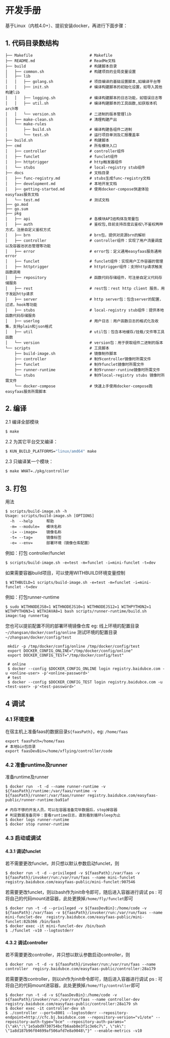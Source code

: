 # 开发手册
基于Linux（内核4.0+）、提前安装docker，再进行下面步骤：

## 1. 代码目录数结构
```shell
├── Makefile                         # Makefile
├── README.md                        # ReadMe文档
├── build                            # 构建脚本目录
│   ├── common.sh                    # 构建项目的全局变量设置
│   ├── lib
│   │   ├── golang.sh                # 项目编译的基础设置脚本,如编译平台等
│   │   ├── init.sh                  # 编译构建脚本的初始化设置，如导入其他构建lib
│   │   ├── logging.sh               # 编译构建脚本的日志功能，如错误日志等
│   │   ├── util.sh                  # 编译构建脚本的工具函数,如获取本机arch等
│   │   └── version.sh               # 二进制的版本管理lib 
│   ├── make-clean.sh                # 清理构建产出
│   └── make-rules                       
│       ├── build.sh                 # 编译构建各组件二进制
│       └── test.sh                  # 运行项目单测及汇报覆盖率
├── build.sh                         # 构建脚本
├── cmd                              # 所有模块入口
│   ├── controller                   # controller组件
│   ├── funclet                      # funclet组件
│   ├── httptrigger                  # http触发器组件
│   └── stubs                        # local-registry stub组件
├── docs                             # 文档目录
│   ├── func-registry.md             # stubs生成func-registry文档                        
│   ├── development.md               # 本地开发文档
│   ├── getting-started.md           # 使用docker-compose快速体验easyfaas服务文档
│   └── test.md                      # 测试文档
├── go.mod
├── go.sum
├── pkg
│   ├── api                          # 各模块API结构体及常量包
│   ├── auth                         # 鉴权包,目前支持百度云鉴权\不鉴权两种方式，注册自定义鉴权方式
│   ├── brn                          # brn包，提供对资源brn的解析
│   ├── controller                   # controller组件：实现了用户流量调度以及容器池状态管理等功能
│   ├── error                        # error包：定义通用easyfaas服务通用error
│   ├── funclet                      # funclet组件：实现用户工作容器的管理
│   ├── httptrigger                  # httptrigger组件：支持http请求触发函数调用
│   ├── repository                   # 函数代码存储组件，可注册自定义代码存储服务
│   ├── rest                         # rest包：rest http client 服务，用于发起http请求
│   ├── server                       # http server包：包含server的配置，过滤，hook等功能
│   ├── stubs                        # local-registry stub组件：提供本地函数代码存储服务
│   ├── userlog                      # 用户日志：用户函数日志的格式化及收集，支持plain和json格式
│   ├── util                         # util包：包含本地缓存/挂载/文件等工具函数
│   └── version                      # version包：用于获取组件二进制的版本
└── scripts                          # 工具脚本
    ├── build-image.sh               # 镜像制作脚本
    ├── controller                   # 制作controller镜像时所需文件                    
    ├── funclet                      # 制作funclet镜像时所需文件   
    ├── runner-runtime               # 制作runner-runtine镜像时所需文件
    └── stubs                        # 制作local-registry stubs 镜像时所需文件
    └── docker-compose               # 快速上手使用docker-compose跑easyfaas服务所需脚本
```

## 2. 编译
2.1 编译全部模块
```$shell
$ make
```
2.2 为其它平台交叉编译：
```bash
$ KUN_BUILD_PLATFORMS="linux/amd64" make
```

2.3 只编译某一个模块：
```bash
$ make WHAT=./pkg/controller
```

## 3. 打包

用法
```$shell
$ scripts/build-image.sh -h
Usage: scripts/build-image.sh [OPTIONS]
  -h  --help      帮助
  -m= --module=   模块名称
  -i= --image=    镜像名称
  -t= --tag=      镜像标签
  -e= --env=      部署环境（镜像仓库配置）
```

例如：打包 controller/funclet
```$shell
$ scripts/build-image.sh -e=test -m=funclet -i=mini-funclet -t=dev
```

如果需要容器build项目，可以使用WITHBUILD环境变量控制
```$shell
$ WITHBUILD=1 scripts/build-image.sh -e=test -m=funclet -i=mini-funclet -t=dev
```
例如：打包runner-runtime
```$shell
$ sudo WITHNODEJS8=1 WITHNODEJS10=1 WITHNODEJS12=1 WITHPYTHON2=1 WITHPYTHON3=1 WITHJAVA8=1 bash scripts/runner-runtime/build.sh image:tag runnertag
```

您也可以提前配置不同的部署环境镜像仓库
eg: 
线上环境的配置目录 `~/zhangsan/docker/config/online`
测试环境的配置目录 `~/zhangsan/docker/config/test`
```$shell
 mkdir -p /tmp/docker/config/online /tmp/docker/config/test
 export DOCKER_CONFIG_ONLINE="/tmp/docker/config/online"
 export DOCKER_CONFIG_TEST="/tmp/docker/config/test"
 
 # online
 $ docker --config $DOCKER_CONFIG_ONLINE login registry.baidubce.com -u <online-user> -p'<online-password>'
 # test
 $ docker --config $DOCKER_CONFIG_TEST login registry.baidubce.com -u <test-user> -p'<test-password>'
```


## 4 调试
### 4.1 环境变量
在宿主机上准备faas的数据目录`${faasPath}`，eg: `/home/faas`
```shell
export faasPath=/home/faas
# 本地bin包目录
export faasDevBin=/home/xflying/controller/code
```

### 4.2 准备runtime及runner
准备runtime及runner
```shell
$ docker run  -t -d --name runner-runtime -v ${faasPath}/runtime:/var/faas/runtime -v ${faasPath}/runner:/var/faas/runner registry.baidubce.com/easyfaas-public/runner-runtime:ba91af

# 内存不够的开发人员，可以在容器准备完毕数据后，stop掉容器
# 判定数据准备完毕：查看runtime日志，直到看到循环sleep为止
$ docker logs runner-runtime  
$ docker stop runner-runtime
```

### 4.3 启动或调试
#### 4.3.1 调试funclet
若不需要更改funclet，并只想以默认参数启动funclet，则
```shell
$ docker run -t -d --privileged -v ${faasPath}:/var/faas -v ${faasPath}/invoker/run:/var/run/faas --name mini-funclet registry.baidubce.com/easyfaas-public/mini-funclet:907546
```

若需要更改funclet，则以bash作为init命令即可，随后进入容器进行调试
ps : 可将自己的代码mount进容器，此处更换掉`/home/fly/funclet`即可
```shell
$ docker run -t -d --privileged -v ${faasDevBin}:/home/code -v ${faasPath}:/var/faas -v ${faasPath}/invoker/run:/var/run/faas --name mini-funclet-dev  registry.baidubce.com/easyfaas-public/mini-funclet:82b366 /bin/bash
$ docker exec -it mini-funclet-dev /bin/bash
$ ./funclet -v10 --logtostderr
```

#### 4.3.2 调试controller
若不需要更改controller，并只想以默认参数启动controller，则
```shell
$ docker run -t -d -v ${faasPath}/invoker/run:/var/run/faas --name controller  regisry.baidubce.com/easyfaas-public/controller:28a179
```

若需要更改controller，则以sh作为init命令即可，随后进入容器进行调试
ps : 可将自己的代码mount进容器，此处更换掉`/home/fly/controller`即可

```shell
$ docker run -t -d -v ${faasDevBin}:/home/code -v ${faasPath}/invoker/run:/var/run/faas --name controller-dev registry.baidubce.com/easyfaas-public/controller:28a179 sh
$ docker exec -it controller-dev sh
$ ./controller --port=8001 --logtostderr --repository-endpoint=http://cfc.bj.baidubce.com --repository-version="v1/ote" --repository-auth-type="bce" --repository-auth-params="{\"ak\":\"1e5abd9730754bcfb6aab8e3f1c3e6c7\", \"sk\": \"1a8d187b96f04699af506afd7e8a9048\"}" --enable-metrics -v10
```

